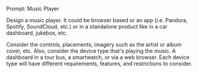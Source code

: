 Prompt: Music Player

Design a music player. It could be browser based or an app (i.e. Pandora, Spotify, SoundCloud, etc.) or in a standalone product like in a car dashboard, jukebox, etc.

Consider the controls, placements, imagery such as the artist or album cover, etc. Also, consider the device type that's playing the music. A dashboard in a tour bus, a smartwatch, or via a web browser. Each device type will have different requirements, features, and restrictions to consider.
